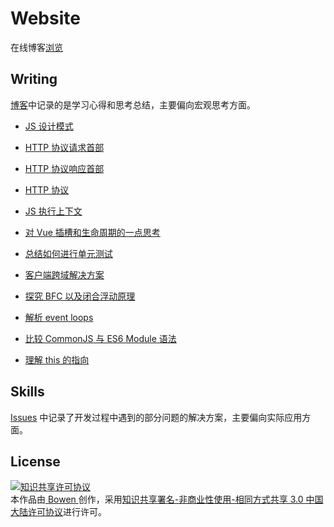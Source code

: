 # Website

在线博客[浏览][blog]

## Writing

[博客][blog]中记录的是学习心得和思考总结，主要偏向宏观思考方面。

- [JS 设计模式][js-design-patter]

[js-design-patter]:https://lbwa.github.io/2018/06/12/180612-js-design-pattern/

- [HTTP 协议请求首部][http-request]

[http-request]:https://lbwa.github.io/2018/06/08/180608-http-request/

- [HTTP 协议响应首部][http-response]

[http-response]:https://lbwa.github.io/2018/06/07/180607-http-response/

- [HTTP 协议][http-protocol]

[http-protocol]:https://lbwa.github.io/2018/06/06/180606-http-protocol/

- [JS 执行上下文][execution-context]

[execution-context]:https://lbwa.github.io/2018/05/07/180507-execution-context/

- [对 Vue 插槽和生命周期的一点思考][vue-lifecycle-and-slots]

[vue-lifecycle-and-slots]:https://lbwa.github.io/2018/04/24/180424-vue-lifecycle-and-slots/

- [总结如何进行单元测试][vue-unit-test]

[vue-unit-test]:https://lbwa.github.io/2018/04/21/180421-Learning-vue-unit-test/

- [客户端跨域解决方案][cross-domain-solution]

[cross-domain-solution]:https://lbwa.github.io/2018/04/19/180419-Cross-domain-solution/

- [探究 BFC 以及闭合浮动原理][css-bfc]

[css-bfc]:https://lbwa.github.io/2018/03/29/180329-CSS-BFC/

- [解析 event loops][event-loop]

[event-loop]:https://lbwa.github.io/2018/03/08/180308-Event-loop/

- [比较 CommonJS 与 ES6 Module 语法][compare-cjs-with-esm]

[compare-cjs-with-esm]:https://lbwa.github.io/2018/02/27/180227-Compare-CommonJS-with-ES6-module/

- [理解 this 的指向][understand-this]

[understand-this]:https://lbwa.github.io/2018/02/06/180206-Understand-this/

## Skills

[Issues][issues] 中记录了开发过程中遇到的部分问题的解决方案，主要偏向实际应用方面。

[blog]:https://lbwa.github.io

[issues]:https://github.com/lbwa/lbwa.github.io/issues

## License

<a rel="license" href="http://creativecommons.org/licenses/by-nc-sa/3.0/cn/"><img alt="知识共享许可协议" style="border-width:0" src="http://i.creativecommons.org/l/by-nc-sa/3.0/cn/88x31.png" /></a><br />本作品由<a href="https://github.com/lbwa"> Bowen </a>创作，采用<a rel="license" href="http://creativecommons.org/licenses/by-nc-sa/3.0/cn/">知识共享署名-非商业性使用-相同方式共享 3.0 中国大陆许可协议</a>进行许可。
